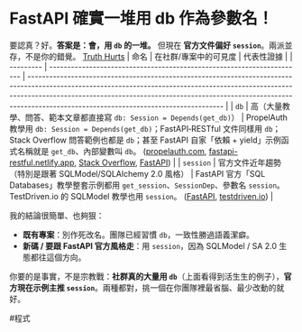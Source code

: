 # FastAPI 確實一堆用 db 作為參數名！
要認真？好。**答案是：會，用 `db` 的一堆。** 但現在 **官方文件偏好 `session`**。兩派並存，不是你的錯覺。
[Truth Hurts](https://chatgpt.com/g/g-xhP25Gb8Y-truth-hurts/c/6899c2e6-a730-832f-8ddb-8041e792dd88)
| 命名      | 在社群/專案中的可見度                                                  | 代表性證據                                                                                                                                                                                                                                                                                       |
| --------- | ---------------------------------------------------------------------- | ------------------------------------------------------------------------------------------------------------------------------------------------------------------------------------------------------------------------------------------------------------------------------------------------ |
| `db`      | 高（大量教學、問答、範本文章都直接寫 `db: Session = Depends(get_db)`） | PropelAuth 教學用 `db: Session = Depends(get_db)`；FastAPI‑RESTful 文件同樣用 `db`；Stack Overflow 問答範例也都是 `db`；甚至 FastAPI 自家「依賴 + yield」示例函式名稱就是 `get_db`、內部變數叫 `db`。 ([propelauth.com][1], [fastapi-restful.netlify.app][2], [Stack Overflow][3], [FastAPI][4]) |
| `session` | 官方文件近年趨勢（特別是跟著 SQLModel/SQLAlchemy 2.0 風格）            | FastAPI 官方「SQL Databases」教學整套示例都用 `get_session`、`SessionDep`、參數名 `session`。TestDriven.io 的 SQLModel 教學也用 `session`。 ([FastAPI][5], [testdriven.io][6])                                                                                                                   |

我的結論很簡單、也夠狠：

* **既有專案**：別作死改名。團隊已經習慣 `db`，一致性勝過語義潔癖。
* **新碼 / 要跟 FastAPI 官方風格走**：用 `session`，因為 SQLModel / SA 2.0 生態都往這個方向。

你要的是事實，不是宗教戰：**社群真的大量用 `db`**（上面看得到活生生的例子），**官方現在示例主推 `session`**。兩種都對，挑一個在你團隊裡最省腦、最少改動的就好。

[1]: https://www.propelauth.com/post/a-practical-guide-to-dependency-injection-with-fastapis-depends?utm_source=chatgpt.com "Guide to Dependency Injection with FastAPI's Depends"
[2]: https://fastapi-restful.netlify.app/user-guide/session/?utm_source=chatgpt.com "SQLAlchemy Sessions"
[3]: https://stackoverflow.com/questions/76358355/fastapi-depends-w-get-db-failing-for-put-endpoint?utm_source=chatgpt.com "FastAPI Depends w/ get_db failing for PUT endpoint"
[4]: https://fastapi.tiangolo.com/tutorial/dependencies/dependencies-with-yield/?utm_source=chatgpt.com "Dependencies with yield - FastAPI"
[5]: https://fastapi.tiangolo.com/tutorial/sql-databases/ "SQL (Relational) Databases - FastAPI"
[6]: https://testdriven.io/blog/fastapi-sqlmodel/ "FastAPI with Async SQLAlchemy, SQLModel, and Alembic | TestDriven.io"

#程式
